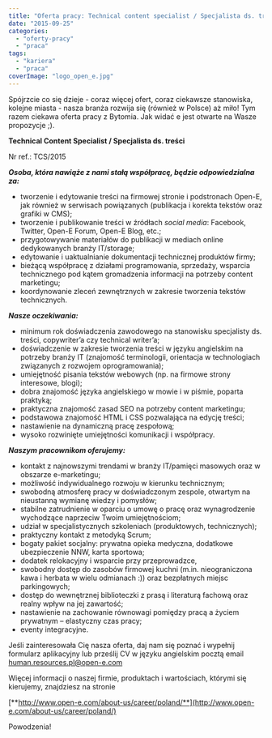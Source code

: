 ```yaml
---
title: "Oferta pracy: Technical content specialist / Specjalista ds. treści"
date: "2015-09-25"
categories:
  - "oferty-pracy"
  - "praca"
tags:
  - "kariera"
  - "praca"
coverImage: "logo_open_e.jpg"
---
```


Spójrzcie co się dzieje - coraz więcej ofert, coraz ciekawsze stanowiska, kolejne miasta - nasza branża rozwija się (również w Polsce) aż miło! Tym razem ciekawa oferta pracy z Bytomia. Jak widać e jest otwarte na Wasze propozycje ;).

**Technical Content Specialist / Specjalista ds. treści**

Nr ref.: TCS/2015

**_Osoba, która nawiąże z nami stałą współpracę, będzie odpowiedzialna za:_**

- tworzenie i edytowanie treści na firmowej stronie i podstronach Open-E, jak również w serwisach powiązanych (publikacja i korekta tekstów oraz grafiki w CMS);
- tworzenie i publikowanie treści w źródłach _social media_: Facebook, Twitter, Open-E Forum, Open-E Blog, etc.;
- przygotowywanie materiałów do publikacji w mediach online dedykowanych branży IT/storage;
- edytowanie i uaktualnianie dokumentacji technicznej produktów firmy;
- bieżącą współpracę z działami programowania, sprzedaży, wsparcia technicznego pod kątem gromadzenia informacji na potrzeby content marketingu;
- koordynowanie zleceń zewnętrznych w zakresie tworzenia tekstów technicznych.

**_Nasze oczekiwania:_**

- minimum rok doświadczenia zawodowego na stanowisku specjalisty ds. treści, copywriter’a czy technical writer’a;
- doświadczenie w zakresie tworzenia treści w języku angielskim na potrzeby branży IT (znajomość terminologii, orientacja w technologiach związanych z rozwojem oprogramowania);
- umiejętność pisania tekstów webowych (np. na firmowe strony interesowe, blogi);
- dobra znajomość języka angielskiego w mowie i w piśmie, poparta praktyką;
- praktyczna znajomość zasad SEO na potrzeby content marketingu;
- podstawowa znajomość HTML i CSS pozwalająca na edycję treści;
- nastawienie na dynamiczną pracę zespołową;
- wysoko rozwinięte umiejętności komunikacji i współpracy.

**_Naszym pracownikom oferujemy:_**

- kontakt z najnowszymi trendami w branży IT/pamięci masowych oraz w obszarze e-marketingu;
- możliwość indywidualnego rozwoju w kierunku technicznym;
- swobodną atmosferę pracy w doświadczonym zespole, otwartym na nieustanną wymianę wiedzy i pomysłów;
- stabilne zatrudnienie w oparciu o umowę o pracę oraz wynagrodzenie wychodzące naprzeciw Twoim umiejętnościom;
- udział w specjalistycznych szkoleniach (produktowych, technicznych);
- praktyczny kontakt z metodyką Scrum;
- bogaty pakiet socjalny: prywatna opieka medyczna, dodatkowe ubezpieczenie NNW, karta sportowa;
- dodatek relokacyjny i wsparcie przy przeprowadzce,
- swobodny dostęp do zasobów firmowej kuchni (m.in. nieograniczona kawa i herbata w wielu odmianach :)) oraz bezpłatnych miejsc parkingowych;
- dostęp do wewnętrznej biblioteczki z prasą i literaturą fachową oraz realny wpływ na jej zawartość;
- nastawienie na zachowanie równowagi pomiędzy pracą a życiem prywatnym – elastyczny czas pracy;
- eventy integracyjne.

Jeśli zainteresowała Cię nasza oferta, daj nam się poznać i wypełnij formularz aplikacyjny lub prześlij CV w języku angielskim pocztą email [human.resources.pl@open-e.com](mailto:human.resources.pl@open-e.com)

Więcej informacji o naszej firmie, produktach i wartościach, którymi się kierujemy, znajdziesz na stronie

[**http://www.open-e.com/about-us/career/poland/**](http://www.open-e.com/about-us/career/poland/)

Powodzenia!
